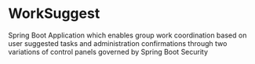 # WorkSuggest
Spring Boot Application which enables group work coordination based on user suggested tasks
and administration confirmations through two variations of control panels governed by Spring Boot Security
